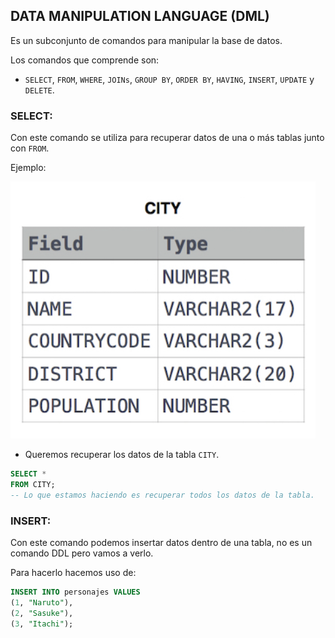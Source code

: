 ## DATA MANIPULATION LANGUAGE (DML)

Es un subconjunto de comandos para manipular la base de datos.

Los comandos que comprende son:

- `SELECT`, `FROM`, `WHERE`, `JOINs`, `GROUP BY`, `ORDER BY`, `HAVING`, `INSERT`, `UPDATE` y `DELETE`.

### SELECT:
Con este comando se utiliza para recuperar datos de una o más tablas junto con `FROM`.

Ejemplo:

<img src="./src/tabla1.png">

- Queremos recuperar los datos de la tabla `CITY`.

```sql
SELECT *
FROM CITY;
-- Lo que estamos haciendo es recuperar todos los datos de la tabla.
```


### INSERT: 
Con este comando podemos insertar datos dentro de una tabla, no es un comando DDL pero vamos a verlo.

Para hacerlo hacemos uso de:
```sql
INSERT INTO personajes VALUES
(1, "Naruto"),
(2, "Sasuke"),
(3, "Itachi");
```